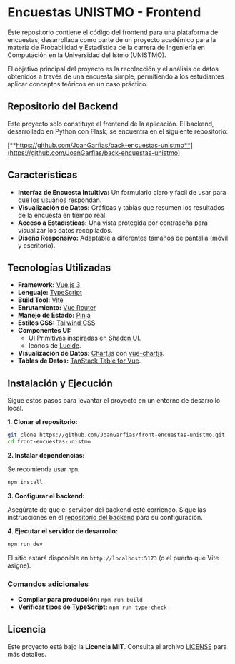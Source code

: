 # Encuestas UNISTMO - Frontend

Este repositorio contiene el código del frontend para una plataforma de encuestas, desarrollada como parte de un proyecto académico para la materia de Probabilidad y Estadística de la carrera de Ingeniería en Computación en la Universidad del Istmo (UNISTMO).

El objetivo principal del proyecto es la recolección y el análisis de datos obtenidos a través de una encuesta simple, permitiendo a los estudiantes aplicar conceptos teóricos en un caso práctico.

## Repositorio del Backend

Este proyecto solo constituye el frontend de la aplicación. El backend, desarrollado en Python con Flask, se encuentra en el siguiente repositorio:

[**https://github.com/JoanGarfias/back-encuestas-unistmo**](https://github.com/JoanGarfias/back-encuestas-unistmo)

## Características

*   **Interfaz de Encuesta Intuitiva:** Un formulario claro y fácil de usar para que los usuarios respondan.
*   **Visualización de Datos:** Gráficas y tablas que resumen los resultados de la encuesta en tiempo real.
*   **Acceso a Estadísticas:** Una vista protegida por contraseña para visualizar los datos recopilados.
*   **Diseño Responsivo:** Adaptable a diferentes tamaños de pantalla (móvil y escritorio).

## Tecnologías Utilizadas

*   **Framework:** [Vue.js 3](https://vuejs.org/)
*   **Lenguaje:** [TypeScript](https://www.typescriptlang.org/)
*   **Build Tool:** [Vite](https://vitejs.dev/)
*   **Enrutamiento:** [Vue Router](https://router.vuejs.org/)
*   **Manejo de Estado:** [Pinia](https://pinia.vuejs.org/)
*   **Estilos CSS:** [Tailwind CSS](https://tailwindcss.com/)
*   **Componentes UI:**
    *   UI Primitivas inspiradas en [Shadcn UI](https://www.shadcn-ui.com/).
    *   Iconos de [Lucide](https://lucide.dev/).
*   **Visualización de Datos:** [Chart.js](https://www.chartjs.org/) con [vue-chartjs](https://vue-chartjs.org/).
*   **Tablas de Datos:** [TanStack Table for Vue](https://tanstack.com/table/v8/docs/adapters/vue-table).

## Instalación y Ejecución

Sigue estos pasos para levantar el proyecto en un entorno de desarrollo local.

**1. Clonar el repositorio:**

```bash
git clone https://github.com/JoanGarfias/front-encuestas-unistmo.git
cd front-encuestas-unistmo
```

**2. Instalar dependencias:**

Se recomienda usar `npm`.

```bash
npm install
```

**3. Configurar el backend:**

Asegúrate de que el servidor del backend esté corriendo. Sigue las instrucciones en el [repositorio del backend](https://github.com/JoanGarfias/back-encuestas-unistmo) para su configuración.

**4. Ejecutar el servidor de desarrollo:**

```bash
npm run dev
```

El sitio estará disponible en `http://localhost:5173` (o el puerto que Vite asigne).

### Comandos adicionales

*   **Compilar para producción:** `npm run build`
*   **Verificar tipos de TypeScript:** `npm run type-check`

## Licencia

Este proyecto está bajo la **Licencia MIT**. Consulta el archivo [LICENSE](LICENSE) para más detalles.
